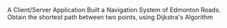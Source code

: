 A Client/Server Application
Built a Navigation System of Edmonton Roads. Obtain the shortest path between two points, using Dijkstra's Algorithm 
